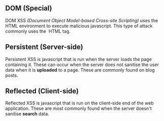 
## DOM (Special)
DOM XSS _(Document Object Model-based Cross-site Scripting)_ uses the HTML environment to execute malicious javascript. This type of attack commonly uses the _<script></script>_ HTML tag.

## Persistent (Server-side)
Persistent XSS is javascript that is run when the server loads the page containing it. These can occur when the server does not sanitise the user data when it is **uploaded** to a page. These are commonly found on blog posts.

## Reflected (Client-side)
Reflected XSS is javascript that is run on the client-side end of the web application. These are most commonly found when the server doesn't sanitise **search** data.